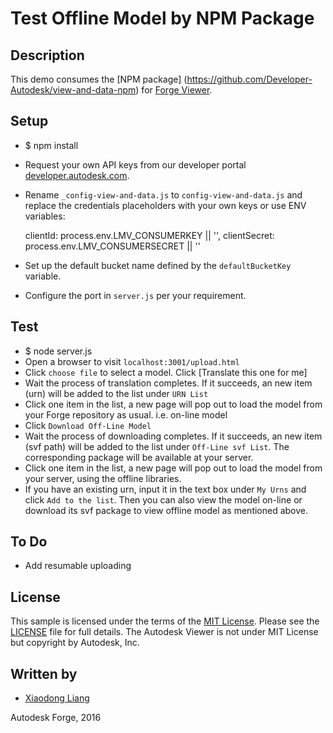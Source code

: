 # Test Offline Model by NPM Package

## Description

This demo consumes the [NPM package] (https://github.com/Developer-Autodesk/view-and-data-npm) for [Forge Viewer](https://developer.autodesk.com/api/view-and-data-api/).

## Setup

* $ npm install
* Request your own API keys from our developer portal [developer.autodesk.com](http://developer.autodesk.com).
* Rename `_config-view-and-data.js` to `config-view-and-data.js` and replace the credentials placeholders with your own keys or use ENV variables:

  clientId: process.env.LMV_CONSUMERKEY || '<your key>',
  clientSecret: process.env.LMV_CONSUMERSECRET || '<your secret>'

* Set up the default bucket name defined by the `defaultBucketKey` variable.
* Configure the port in `server.js` per your requirement.

## Test

* $ node server.js 
* Open a browser to visit `localhost:3001/upload.html`
* Click `choose file` to select a model. Click [Translate this one for me]
* Wait the process of translation completes. If it succeeds, an new item (urn) will be added to the list under `URN List`
* Click one item in the list, a new page will pop out to load the model from your Forge repository as usual. i.e. on-line model
* Click `Download Off-Line Model`
* Wait the process of downloading completes. If it succeeds, an new item (svf path) will be added to the list under `Off-Line svf List`. The corresponding package will be available at your server.
* Click one item in the list, a new page will pop out to load the model from your server, using the offline libraries.
* If you have an existing urn, input it in the text box under `My Urns` and click `Add to the list`. Then you can also view the model on-line or download its svf package to view offline model as mentioned above.
 
## To Do
* Add resumable uploading

## License

This sample is licensed under the terms of the [MIT License](http://opensource.org/licenses/MIT). Please see the [LICENSE](LICENSE) file for full details.
The Autodesk Viewer is not under MIT License but copyright by Autodesk, Inc.


## Written by

- [Xiaodong Liang](http://adndevblog.typepad.com/cloud_and_mobile/xiaodong-liang.html)

Autodesk Forge, 2016



